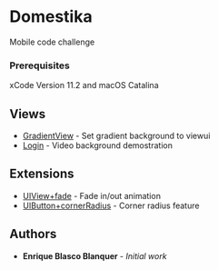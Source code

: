 # Domestika
Mobile code challenge

### Prerequisites

xCode Version 11.2 and macOS Catalina

## Views

* [GradientView](https://github.com/enblasco/domestika/blob/master/Domestika/Domestika/Resources/GradientView.swift) - Set gradient background to viewui
* [Login](https://github.com/enblasco/domestika/tree/master/Domestika/Domestika/Login) - Video background demostration


## Extensions

* [UIView+fade](https://github.com/enblasco/domestika/blob/master/Domestika/Domestika/Extensions/UIView%2Bfade.swift) - Fade in/out animation
* [UIButton+cornerRadius](https://github.com/enblasco/domestika/blob/master/Domestika/Domestika/Extensions/UIButton%2BcornerRadius.swift) - Corner radius feature 

## Authors

* **Enrique Blasco Blanquer** - *Initial work*
